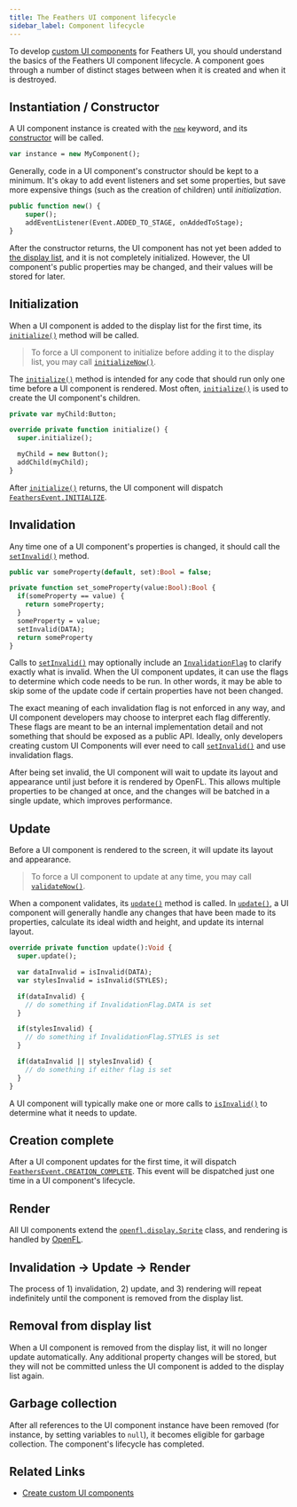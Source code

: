 ```yaml
---
title: The Feathers UI component lifecycle
sidebar_label: Component lifecycle
---
```


To develop [custom UI components](./custom-ui-components.md) for Feathers UI, you should understand the basics of the Feathers UI component lifecycle. A component goes through a number of distinct stages between when it is created and when it is destroyed.

## Instantiation / Constructor

A UI component instance is created with the [`new`](https://haxe.org/manual/expression-new.html) keyword, and its [constructor](https://haxe.org/manual/types-class-constructor.html) will be called.

```haxe
var instance = new MyComponent();
```

Generally, code in a UI component's constructor should be kept to a minimum. It's okay to add event listeners and set some properties, but save more expensive things (such as the creation of children) until _initialization_.

```haxe
public function new() {
    super();
    addEventListener(Event.ADDED_TO_STAGE, onAddedToStage);
}
```

After the constructor returns, the UI component has not yet been added to [the display list](https://books.openfl.org/openfl-developers-guide/display-programming/basics-of-display-programming.html), and it is not completely initialized. However, the UI component's public properties may be changed, and their values will be stored for later.

## Initialization

When a UI component is added to the display list for the first time, its [`initialize()`](https://api.feathersui.com/current/feathers/core/FeathersControl.html#initialize) method will be called.

> To force a UI component to initialize before adding it to the display list, you may call [`initializeNow()`](https://api.feathersui.com/current/feathers/core/IUIControl.html#initializeNow).

The [`initialize()`](https://api.feathersui.com/current/feathers/core/FeathersControl.html#initialize) method is intended for any code that should run only one time before a UI component is rendered. Most often, [`initialize()`](https://api.feathersui.com/current/feathers/core/FeathersControl.html#initialize) is used to create the UI component's children.

```haxe
private var myChild:Button;

override private function initialize() {
  super.initialize();

  myChild = new Button();
  addChild(myChild);
}
```

After [`initialize()`](https://api.feathersui.com/current/feathers/core/FeathersControl.html#initialize) returns, the UI component will dispatch [`FeathersEvent.INITIALIZE`](https://api.feathersui.com/current/feathers/events/FeathersEvent.html#INITIALIZE).

## Invalidation

Any time one of a UI component's properties is changed, it should call the [`setInvalid()`](https://api.feathersui.com/current/feathers/core/ValidatingSprite.html#setInvalid) method.

```haxe
public var someProperty(default, set):Bool = false;

private function set_someProperty(value:Bool):Bool {
  if(someProperty == value) {
    return someProperty;
  }
  someProperty = value;
  setInvalid(DATA);
  return someProperty
}
```

Calls to [`setInvalid()`](https://api.feathersui.com/current/feathers/core/ValidatingSprite.html#setInvalid) may optionally include an [`InvalidationFlag`](https://api.feathersui.com/current/feathers/core/InvalidationFlag.html) to clarify exactly what is invalid. When the UI component updates, it can use the flags to determine which code needs to be run. In other words, it may be able to skip some of the update code if certain properties have not been changed.

The exact meaning of each invalidation flag is not enforced in any way, and UI component developers may choose to interpret each flag differently. These flags are meant to be an internal implementation detail and not something that should be exposed as a public API. Ideally, only developers creating custom UI Components will ever need to call [`setInvalid()`](https://api.feathersui.com/current/feathers/core/ValidatingSprite.html#setInvalid) and use invalidation flags.

After being set invalid, the UI component will wait to update its layout and appearance until just before it is rendered by OpenFL. This allows multiple properties to be changed at once, and the changes will be batched in a single update, which improves performance.

## Update

Before a UI component is rendered to the screen, it will update its layout and appearance.

> To force a UI component to update at any time, you may call [`validateNow()`](https://api.feathersui.com/current/feathers/core/IValidating.html#validateNow).

When a component validates, its [`update()`](https://api.feathersui.com/current/feathers/core/FeathersControl.html#update) method is called. In [`update()`](https://api.feathersui.com/current/feathers/core/FeathersControl.html#update), a UI component will generally handle any changes that have been made to its properties, calculate its ideal width and height, and update its internal layout.

```haxe
override private function update():Void {
  super.update();

  var dataInvalid = isInvalid(DATA);
  var stylesInvalid = isInvalid(STYLES);

  if(dataInvalid) {
    // do something if InvalidationFlag.DATA is set
  }

  if(stylesInvalid) {
    // do something if InvalidationFlag.STYLES is set
  }

  if(dataInvalid || stylesInvalid) {
    // do something if either flag is set
  }
}
```

A UI component will typically make one or more calls to [`isInvalid()`](https://api.feathersui.com/current/feathers/core/ValidatingSprite.html#isInvalid) to determine what it needs to update.

## Creation complete

After a UI component updates for the first time, it will dispatch [`FeathersEvent.CREATION_COMPLETE`](https://api.feathersui.com/current/feathers/events/FeathersEvent.html#CREATION_COMPLETE). This event will be dispatched just one time in a UI component's lifecycle.

## Render

All UI components extend the [`openfl.display.Sprite`](https://api.openfl.org/openfl/display/Sprite.html) class, and rendering is handled by [OpenFL](https://openfl.org/).

## Invalidation -> Update -> Render

The process of 1) invalidation, 2) update, and 3) rendering will repeat indefinitely until the component is removed from the display list.

## Removal from display list

When a UI component is removed from the display list, it will no longer update automatically. Any additional property changes will be stored, but they will not be committed unless the UI component is added to the display list again.

## Garbage collection

After all references to the UI component instance have been removed (for instance, by setting variables to `null`), it becomes eligible for garbage collection. The component's lifecycle has completed.

## Related Links

- [Create custom UI components](./custom-ui-components.md)
